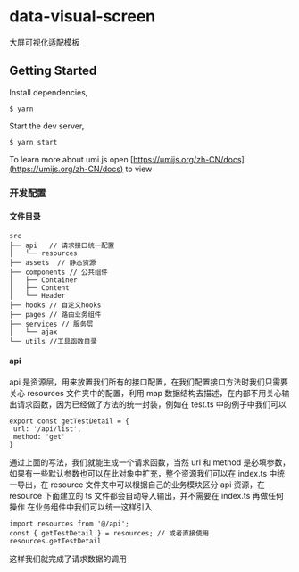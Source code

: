 # data-visual-screen
大屏可视化适配模板

## Getting Started

Install dependencies,

```bash
$ yarn
```

Start the dev server,

```bash
$ yarn start
```

To learn more about umi.js
open [https://umijs.org/zh-CN/docs](https://umijs.org/zh-CN/docs) to view

### 开发配置

#### 文件目录
```
src
├── api   // 请求接口统一配置
│   └── resources
├── assets  // 静态资源
├── components // 公共组件
│   ├── Container
│   ├── Content
│   └── Header
├── hooks // 自定义hooks
├── pages // 路由业务组件
├── services // 服务层
│   └── ajax
└── utils //工具函数目录
```

#### api
api 是资源层，用来放置我们所有的接口配置，在我们配置接口方法时我们只需要关心 resources 文件夹中的配置，利用 map 数据结构去描述，在内部不用关心输出请求函数，因为已经做了方法的统一封装，例如在 test.ts 中的例子中我们可以

```
export const getTestDetail = {
 url: '/api/list',
 method: 'get'
}
```
通过上面的写法，我们就能生成一个请求函数，当然 url 和 method 是必填参数，如果有一些默认参数也可以在此对象中扩充，整个资源我们可以在 index.ts 中统一导出，在 resource 文件夹中可以根据自己的业务模块区分 api 资源，在 resource 下面建立的 ts 文件都会自动导入输出，并不需要在 index.ts 再做任何操作
在业务组件中我们可以统一这样引入

```
import resources from '@/api';
const { getTestDetail } = resources; // 或者直接使用resources.getTestDetail

```
这样我们就完成了请求数据的调用

